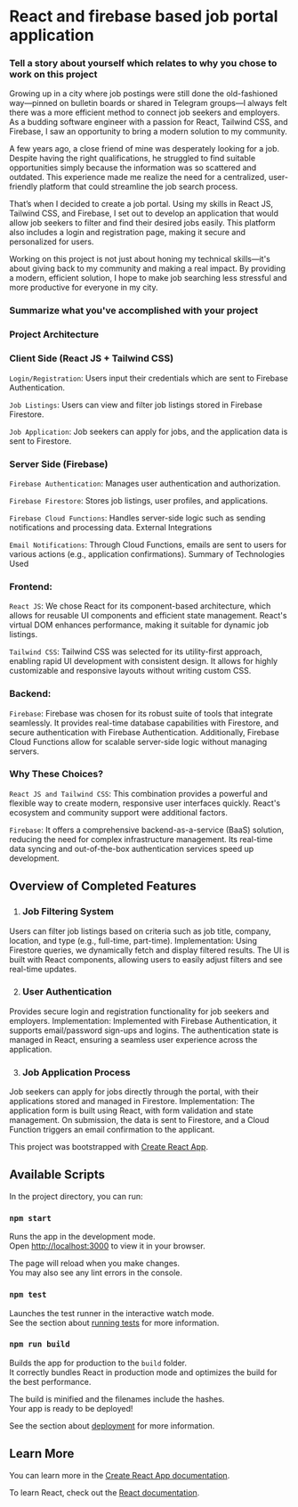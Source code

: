 # React and firebase based job portal application

### Tell a story about yourself which relates to why you chose to work on this project
Growing up in a city where job postings were still done the old-fashioned way—pinned on bulletin boards or shared in Telegram groups—I always felt there was a more efficient method to connect job seekers and employers. As a budding software engineer with a passion for React, Tailwind CSS, and Firebase, I saw an opportunity to bring a modern solution to my community.

A few years ago, a close friend of mine was desperately looking for a job. Despite having the right qualifications, he struggled to find suitable opportunities simply because the information was so scattered and outdated. This experience made me realize the need for a centralized, user-friendly platform that could streamline the job search process.

That’s when I decided to create a job portal. Using my skills in React JS, Tailwind CSS, and Firebase, I set out to develop an application that would allow job seekers to filter and find their desired jobs easily. This platform also includes a login and registration page, making it secure and personalized for users.

Working on this project is not just about honing my technical skills—it's about giving back to my community and making a real impact. By providing a modern, efficient solution, I hope to make job searching less stressful and more productive for everyone in my city.

### Summarize what you've accomplished with your project

### Project Architecture

### Client Side (React JS + Tailwind CSS)

`Login/Registration`: Users input their credentials which are sent to Firebase Authentication.

`Job Listings`: Users can view and filter job listings stored in Firebase Firestore.

`Job Application`: Job seekers can apply for jobs, and the application data is sent to Firestore.

### Server Side (Firebase)

`Firebase Authentication`: Manages user authentication and authorization.

`Firebase Firestore`: Stores job listings, user profiles, and applications.

`Firebase Cloud Functions`: Handles server-side logic such as sending notifications and processing data.
External Integrations

`Email Notifications`: Through Cloud Functions, emails are sent to users for various actions (e.g., application confirmations).
Summary of Technologies Used
### Frontend:

`React JS`: We chose React for its component-based architecture, which allows for reusable UI components and efficient state management. React's virtual DOM enhances performance, making it suitable for dynamic job listings.

`Tailwind CSS`: Tailwind CSS was selected for its utility-first approach, enabling rapid UI development with consistent design. It allows for highly customizable and responsive layouts without writing custom CSS.
### Backend:

`Firebase`: Firebase was chosen for its robust suite of tools that integrate seamlessly. It provides real-time database capabilities with Firestore, and secure authentication with Firebase Authentication. Additionally, Firebase Cloud Functions allow for scalable server-side logic without managing servers.
### Why These Choices?

`React JS and Tailwind CSS`: This combination provides a powerful and flexible way to create modern, responsive user interfaces quickly. React's ecosystem and community support were additional factors.

`Firebase`: It offers a comprehensive backend-as-a-service (BaaS) solution, reducing the need for complex infrastructure management. Its real-time data syncing and out-of-the-box authentication services speed up development.
## Overview of Completed Features
1. ### Job Filtering System

 Users can filter job listings based on criteria such as job title, company, location, and type (e.g., full-time, part-time).
Implementation: Using Firestore queries, we dynamically fetch and display filtered results. The UI is built with React components, allowing users to easily adjust filters and see real-time updates.

2. ### User Authentication

Provides secure login and registration functionality for job seekers and employers.
Implementation: Implemented with Firebase Authentication, it supports email/password sign-ups and logins. The authentication state is managed in React, ensuring a seamless user experience across the application.

3. ### Job Application Process

Job seekers can apply for jobs directly through the portal, with their applications stored and managed in Firestore.
Implementation: The application form is built using React, with form validation and state management. On submission, the data is sent to Firestore, and a Cloud Function triggers an email confirmation to the applicant.

This project was bootstrapped with [Create React App](https://github.com/facebook/create-react-app).

## Available Scripts

In the project directory, you can run:

### `npm start`

Runs the app in the development mode.\
Open [http://localhost:3000](http://localhost:3000) to view it in your browser.

The page will reload when you make changes.\
You may also see any lint errors in the console.

### `npm test`

Launches the test runner in the interactive watch mode.\
See the section about [running tests](https://facebook.github.io/create-react-app/docs/running-tests) for more information.

### `npm run build`

Builds the app for production to the `build` folder.\
It correctly bundles React in production mode and optimizes the build for the best performance.

The build is minified and the filenames include the hashes.\
Your app is ready to be deployed!

See the section about [deployment](https://facebook.github.io/create-react-app/docs/deployment) for more information.

## Learn More

You can learn more in the [Create React App documentation](https://facebook.github.io/create-react-app/docs/getting-started).

To learn React, check out the [React documentation](https://reactjs.org/).

